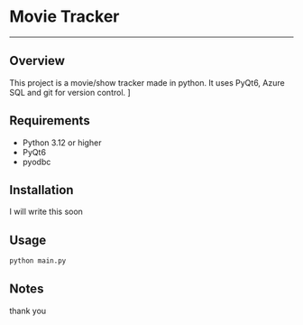 # Movie Tracker
---
## Overview
This project is a movie/show tracker made in python. It uses PyQt6, Azure SQL and git for version control. ]

## Requirements
- Python 3.12 or higher
- PyQt6
- pyodbc

## Installation
I will write this soon

## Usage
``` bash
python main.py
```

## Notes

thank you